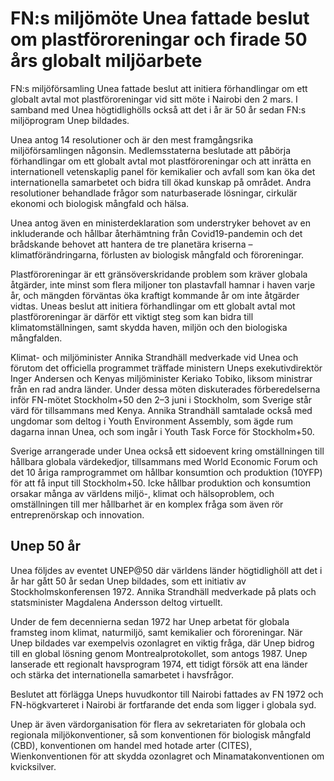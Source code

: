 # FN:s miljömöte Unea fattade beslut om plastföroreningar och firade 50 års globalt miljöarbete

FN:s miljöförsamling Unea fattade beslut att initiera förhandlingar om ett globalt avtal mot plastföroreningar vid sitt möte i Nairobi den 2 mars. I samband med Unea högtidlighölls också att det i år är 50 år sedan FN:s miljöprogram Unep bildades.


Unea antog 14 resolutioner och är den mest framgångsrika miljöförsamlingen någonsin. Medlemsstaterna beslutade att påbörja förhandlingar om ett globalt avtal mot plastföroreningar och att inrätta en internationell vetenskaplig panel för kemikalier och avfall som kan öka det internationella samarbetet och bidra till ökad kunskap på området. Andra resolutioner behandlade frågor som naturbaserade lösningar, cirkulär ekonomi och biologisk mångfald och hälsa.

Unea antog även en ministerdeklaration som understryker behovet av en inkluderande och hållbar återhämtning från Covid19\-pandemin och det brådskande behovet att hantera de tre planetära kriserna – klimatförändringarna, förlusten av biologisk mångfald och föroreningar.

Plastföroreningar är ett gränsöverskridande problem som kräver globala åtgärder, inte minst som flera miljoner ton plastavfall hamnar i haven varje år, och mängden förväntas öka kraftigt kommande år om inte åtgärder vidtas. Uneas beslut att initiera förhandlingar om ett globalt avtal mot plastföroreningar är därför ett viktigt steg som kan bidra till klimatomställningen, samt skydda haven, miljön och den biologiska mångfalden.

Klimat\- och miljöminister Annika Strandhäll medverkade vid Unea och förutom det officiella programmet träffade ministern Uneps exekutivdirektör Inger Andersen och Kenyas miljöminister Keriako Tobiko, liksom ministrar från en rad andra länder. Under dessa möten diskuterades förberedelserna inför FN\-mötet Stockholm\+50 den 2–3 juni i Stockholm, som Sverige står värd för tillsammans med Kenya. Annika Strandhäll samtalade också med ungdomar som deltog i Youth Environment Assembly, som ägde rum dagarna innan Unea, och som ingår i Youth Task Force för Stockholm\+50\.

Sverige arrangerade under Unea också ett sidoevent kring omställningen till hållbara globala värdekedjor, tillsammans med World Economic Forum och det 10 åriga ramprogrammet om hållbar konsumtion och produktion (10YFP) för att få input till Stockholm\+50\. Icke hållbar produktion och konsumtion orsakar många av världens miljö\-, klimat och hälsoproblem, och omställningen till mer hållbarhet är en komplex fråga som även rör entreprenörskap och innovation.

## Unep 50 år

Unea följdes av eventet UNEP@50 där världens länder högtidlighöll att det i år har gått 50 år sedan Unep bildades, som ett initiativ av Stockholmskonferensen 1972\. Annika Strandhäll medverkade på plats och statsminister Magdalena Andersson deltog virtuellt.

Under de fem decennierna sedan 1972 har Unep arbetat för globala framsteg inom klimat, naturmiljö, samt kemikalier och föroreningar. När Unep bildades var exempelvis ozonlagret en viktig fråga, där Unep bidrog till en global lösning genom Montrealprotokollet, som antogs 1987\. Unep lanserade ett regionalt havsprogram 1974, ett tidigt försök att ena länder och stärka det internationella samarbetet i havsfrågor.

Beslutet att förlägga Uneps huvudkontor till Nairobi fattades av FN 1972 och FN\-högkvarteret i Nairobi är fortfarande det enda som ligger i globala syd.

Unep är även värdorganisation för flera av sekretariaten för globala och regionala miljökonventioner, så som konventionen för biologisk mångfald (CBD), konventionen om handel med hotade arter (CITES), Wienkonventionen för att skydda ozonlagret och Minamatakonventionen om kvicksilver.
